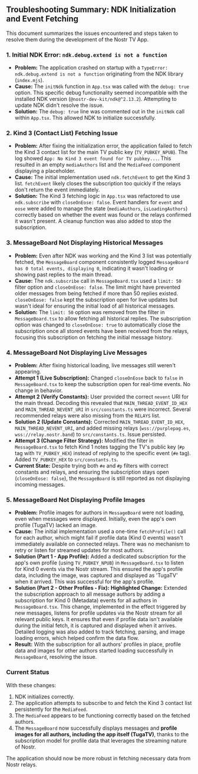 ## Troubleshooting Summary: NDK Initialization and Event Fetching

This document summarizes the issues encountered and steps taken to resolve them during the development of the Nostr TV App.

### 1. Initial NDK Error: `ndk.debug.extend is not a function`

*   **Problem:** The application crashed on startup with a `TypeError: ndk.debug.extend is not a function` originating from the NDK library (`index.mjs`).
*   **Cause:** The `initNdk` function in `App.tsx` was called with the `debug: true` option. This specific debug functionality seemed incompatible with the installed NDK version (`@nostr-dev-kit/ndk@^2.13.2`). Attempting to update NDK didn't resolve the issue.
*   **Solution:** The `debug: true` line was commented out in the `initNdk` call within `App.tsx`. This allowed NDK to initialize successfully.

### 2. Kind 3 (Contact List) Fetching Issue

*   **Problem:** After fixing the initialization error, the application failed to fetch the Kind 3 contact list for the main TV public key (`TV_PUBKEY_NPUB`). The log showed `App: No Kind 3 event found for TV pubkey...`. This resulted in an empty `mediaAuthors` list and the `MediaFeed` component displaying a placeholder.
*   **Cause:** The initial implementation used `ndk.fetchEvent` to get the Kind 3 list. `fetchEvent` likely closes the subscription too quickly if the relays don't return the event immediately.
*   **Solution:** The Kind 3 fetching logic in `App.tsx` was refactored to use `ndk.subscribe` with `closeOnEose: false`. Event handlers for `event` and `eose` were added to manage the state (`mediaAuthors`, `isLoadingAuthors`) correctly based on whether the event was found or the relays confirmed it wasn't present. A cleanup function was also added to stop the subscription.

### 3. MessageBoard Not Displaying Historical Messages

*   **Problem:** Even after NDK was working and the Kind 3 list was potentially fetched, the `MessageBoard` component consistently logged `MessageBoard has 0 total events, displaying 0`, indicating it wasn't loading or showing past replies to the main thread.
*   **Cause:** The `ndk.subscribe` call in `MessageBoard.tsx` used a `limit: 50` filter option and `closeOnEose: false`. The limit might have prevented older messages from being fetched if more than 50 replies existed. `closeOnEose: false` kept the subscription open for live updates but wasn't ideal for ensuring the initial load of all historical messages.
*   **Solution:** The `limit: 50` option was removed from the filter in `MessageBoard.tsx` to allow fetching all historical replies. The subscription option was changed to `closeOnEose: true` to automatically close the subscription once all stored events have been received from the relays, focusing this subscription on fetching the initial message history.

### 4. MessageBoard Not Displaying Live Messages

*   **Problem:** After fixing historical loading, live messages still weren't appearing.
*   **Attempt 1 (Live Subscription):** Changed `closeOnEose` back to `false` in `MessageBoard.tsx` to keep the subscription open for real-time events. No change in behavior.
*   **Attempt 2 (Verify Constants):** User provided the correct `nevent` URI for the main thread. Decoding this revealed that `MAIN_THREAD_EVENT_ID_HEX` and `MAIN_THREAD_NEVENT_URI` in `src/constants.ts` were incorrect. Several recommended relays were also missing from the `RELAYS` list.
*   **Solution 2 (Update Constants):** Corrected `MAIN_THREAD_EVENT_ID_HEX`, `MAIN_THREAD_NEVENT_URI`, and added missing relays (`wss://purplepag.es`, `wss://relay.nostr.band`) to `src/constants.ts`. Issue persisted.
*   **Attempt 3 (Change Filter Strategy):** Modified the filter in `MessageBoard.tsx` to fetch Kind 1 notes tagging the TV's public key (`#p` tag with `TV_PUBKEY_HEX`) instead of replying to the specific event (`#e` tag). Added `TV_PUBKEY_HEX` to `src/constants.ts`.
*   **Current State:** Despite trying both `#e` and `#p` filters with correct constants and relays, and ensuring the subscription stays open (`closeOnEose: false`), the `MessageBoard` is still reported as not displaying incoming messages.

### 5. MessageBoard Not Displaying Profile Images

*   **Problem:** Profile images for authors in `MessageBoard` were not loading, even when messages were displayed. Initially, even the app's own profile (TugaTV) lacked an image.
*   **Cause:** The initial implementation used a one-time `fetchProfile()` call for each author, which might fail if profile data (Kind 0 events) wasn't immediately available on connected relays. There was no mechanism to retry or listen for streamed updates for most authors.
*   **Solution (Part 1 - App Profile):** Added a dedicated subscription for the app's own profile (using `TV_PUBKEY_NPUB`) in `MessageBoard.tsx` to listen for Kind 0 events via the Nostr stream. This ensured the app's profile data, including the image, was captured and displayed as 'TugaTV' when it arrived. This was successful for the app's profile.
*   **Solution (Part 2 - Other Profiles - Fix):** **Highlighted Change:** Extended the subscription approach to all message authors by adding a subscription for Kind 0 (Metadata) events for all authors in `MessageBoard.tsx`. This change, implemented in the effect triggered by new messages, listens for profile updates via the Nostr stream for all relevant public keys. It ensures that even if profile data isn't available during the initial fetch, it is captured and displayed when it arrives. Detailed logging was also added to track fetching, parsing, and image loading errors, which helped confirm the data flow.
*   **Result:** With the subscription for all authors' profiles in place, profile data and images for other authors started loading successfully in `MessageBoard`, resolving the issue.

### Current Status

With these changes:
1.  NDK initializes correctly.
2.  The application attempts to subscribe to and fetch the Kind 3 contact list persistently for the `MediaFeed`.
3.  The `MediaFeed` appears to be functioning correctly based on the fetched authors.
4.  The `MessageBoard` now successfully displays messages and **profile images for all authors, including the app itself (TugaTV)**, thanks to the subscription model for profile data that leverages the streaming nature of Nostr.

The application should now be more robust in fetching necessary data from Nostr relays. 
